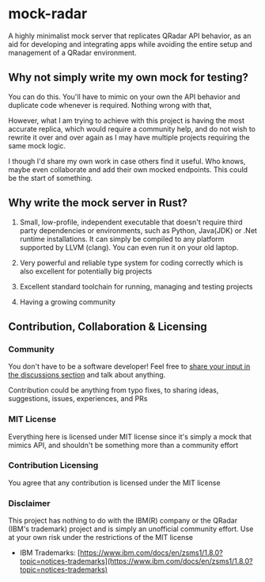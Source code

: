 # mock-radar

A highly minimalist mock server that replicates QRadar API behavior, as an aid for developing and integrating apps while avoiding the entire setup and management of a QRadar environment.

## Why not simply write my own mock for testing?

You can do this. You'll have to mimic on your own the API behavior and duplicate code whenever is required. Nothing wrong with that,

However, what I am trying to achieve with this project is having the most accurate replica, which would require a community help, and do not wish to rewrite it over and over again as I may have multiple projects requiring the same mock logic.

I though I'd share my own work in case others find it useful. Who knows, maybe even collaborate and add their own mocked endpoints. This could be the start of something.

## Why write the mock server in Rust?

1. Small, low-profile, independent executable that doesn't require third party dependencies or environments, such as Python, Java(JDK) or .Net runtime installations. It can simply be compiled to any platform supported by LLVM (clang). You can even run it on your old laptop.

2. Very powerful and reliable type system for coding correctly which is also excellent for potentially big projects

3. Excellent standard toolchain for running, managing and testing projects

4. Having a growing community

## Contribution, Collaboration & Licensing

### Community

You don't have to be a software developer! Feel free to [share your input in the discussions section](https://github.com/DK26/mock-radar/discussions/) and talk about anything.

Contribution could be anything from typo fixes, to sharing ideas, suggestions, issues, experiences, and PRs

### MIT License

Everything here is licensed under MIT license since it's simply a mock that mimics API, and shouldn't be something more than a community effort

### Contribution Licensing

You agree that any contribution is licensed under the MIT license

### Disclaimer

This project has nothing to do with the IBM(R) company or the QRadar (IBM's trademark) project and is simply an unofficial community effort. Use at your own risk under the restrictions of the MIT license

- IBM Trademarks: [https://www.ibm.com/docs/en/zsms1/1.8.0?topic=notices-trademarks](https://www.ibm.com/docs/en/zsms1/1.8.0?topic=notices-trademarks)  

